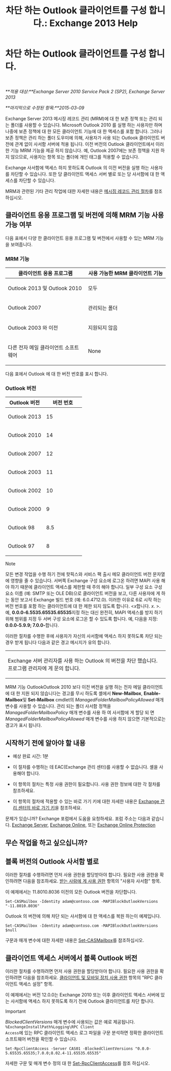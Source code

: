 ﻿---
title: '차단 하는 Outlook 클라이언트를 구성 합니다.: Exchange 2013 Help'
TOCTitle: 차단 하는 Outlook 클라이언트를 구성 합니다.
ms:assetid: 3a579c83-8bc7-4adc-a25c-8eb6eed7220c
ms:mtpsurl: https://technet.microsoft.com/ko-kr/library/Dd335207(v=EXCHG.150)
ms:contentKeyID: 51407689
ms.date: 05/22/2018
mtps_version: v=EXCHG.150
ms.translationtype: MT
---

# 차단 하는 Outlook 클라이언트를 구성 합니다.

 

_**적용 대상:**Exchange Server 2010 Service Pack 2 (SP2), Exchange Server 2013_

_**마지막으로 수정된 항목:**2015-03-09_

Exchange Server 2013 메시징 레코드 관리 (MRM)에 대 한 보존 정책 또는 관리 되는 폴더를 사용할 수 있습니다. Microsoft Outlook 2010 를 실행 하는 사용자만 하며 나중에 보존 정책에 대 한 모든 클라이언트 기능에 대 한 액세스를 포함 합니다. 그러나 보존 정책은 관리 하는 폴더 도우미에 의해, 사용자가 사용 되는 Outlook 클라이언트 버전에 관계 없이 사서함 서버에 적용 됩니다. 이전 버전의 Outlook 클라이언트에서 이러한 기능 MRM 기능을 제공 하지 않습니다. 예, Outlook 2007에는 보존 정책을 지원 하지 않으므로, 사용자는 항목 또는 폴더에 개인 태그를 적용할 수 없습니다.

Exchange 사서함에 액세스 하지 못하도록 Outlook 의 이전 버전을 실행 하는 사용자를 차단할 수 있습니다. 또한 당 클라이언트 액세스 서버 별로 또는 당 사서함에 대 한 액세스를 차단할 수 있습니다.

MRM과 관련된 기타 관리 작업에 대한 자세한 내용은 [메시징 레코드 관리 절차](messaging-records-management-procedures-exchange-2013-help.md)를 참조하십시오.

## 클라이언트 응용 프로그램 및 버전에 의해 MRM 기능 사용 가능 여부

다음 표에서 다양 한 클라이언트 응용 프로그램 및 버전에서 사용할 수 있는 MRM 기능을 보여줍니다.

### MRM 기능

<table>
<colgroup>
<col style="width: 50%" />
<col style="width: 50%" />
</colgroup>
<thead>
<tr class="header">
<th>클라이언트 응용 프로그램</th>
<th>사용 가능한 MRM 클라이언트 기능</th>
</tr>
</thead>
<tbody>
<tr class="odd">
<td><p>Outlook 2013 및 Outlook 2010</p></td>
<td><p>모두</p></td>
</tr>
<tr class="even">
<td><p>Outlook 2007</p></td>
<td><p>관리되는 폴더</p></td>
</tr>
<tr class="odd">
<td><p>Outlook 2003 와 이전</p></td>
<td><p>지원되지 않음</p></td>
</tr>
<tr class="even">
<td><p>다른 전자 메일 클라이언트 소프트웨어</p></td>
<td><p>None</p></td>
</tr>
</tbody>
</table>


다음 표에서 Outlook 에 대 한 버전 번호를 표시 합니다.

### Outlook 버전

<table>
<colgroup>
<col style="width: 50%" />
<col style="width: 50%" />
</colgroup>
<thead>
<tr class="header">
<th>Outlook 버전</th>
<th>버전 번호</th>
</tr>
</thead>
<tbody>
<tr class="odd">
<td><p>Outlook 2013</p></td>
<td><p>15</p></td>
</tr>
<tr class="even">
<td><p>Outlook 2010</p></td>
<td><p>14</p></td>
</tr>
<tr class="odd">
<td><p>Outlook 2007</p></td>
<td><p>12</p></td>
</tr>
<tr class="even">
<td><p>Outlook 2003</p></td>
<td><p>11</p></td>
</tr>
<tr class="odd">
<td><p>Outlook 2002</p></td>
<td><p>10</p></td>
</tr>
<tr class="even">
<td><p>Outlook 2000</p></td>
<td><p>9</p></td>
</tr>
<tr class="odd">
<td><p>Outlook 98</p></td>
<td><p>8.5</p></td>
</tr>
<tr class="even">
<td><p>Outlook 97</p></td>
<td><p>8</p></td>
</tr>
</tbody>
</table>



> [!NOTE]
> 모든 변경 작업을 수행 하기 전에 핫픽스와 서비스 팩 출시 메모 클라이언트 버전 문자열에 영향을 줄 수 있습니다. 서버쪽 Exchange 구성 요소에 로그온 하려면 MAPI 사용 해야 하기 때문에 클라이언트 액세스를 제한할 때 주의 해야 합니다. 일부 구성 요소 구성 요소 이름 (예: SMTP 또는 OLE DB)으로 클라이언트 버전을 보고, 다른 사용자에 게 하는 동안 보고서 Exchange 빌드 번호 (예: 6.0.4712.0). 이러한 이유로 6로 시작 하는 버전 번호를 포함 하는 클라이언트에 대 한 제한 되지 않도록 합니다. &lt;<EM>x</EM>합니다. <EM>x</EM>. &gt;. 예, <STRONG>0.0.0-6.5535.65535.65535</STRONG>지정 하는 대신 완전히, MAPI 액세스를 방지 하기 위해 범위를 지정 두 서버 구성 요소에 로그온 할 수 있도록 합니다. 예, 다음을 지정: <STRONG>0.0.0-5.9.9; 7.0.0-</STRONG>합니다.



이러한 절차를 수행한 후에 사용자가 자신의 사서함에 액세스 하지 못하도록 차단 되는 경우 받게 됩니다 다음과 같은 경고 메시지가 유의 합니다.


<table>
<colgroup>
<col style="width: 100%" />
</colgroup>
<tbody>
<tr class="odd">
<td><p>Exchange 서버 관리자를 사용 하는 Outlook 의 버전을 차단 했습니다. 프로그램 관리자에 게 문의 합니다.</p></td>
</tr>
</tbody>
</table>


MRM 기능 OutlookOutlook 2010 보다 이전 버전을 실행 하는 전자 메일 클라이언트에 대 한 지원 되지 않습니다는 경고를 무시 하도록 셸에서 **New-Mailbox**, **Enable-Mailbox**및 **Set-Mailbox** cmdlet의 *ManagedFolderMailboxPolicyAllowed* 매개 변수를 사용할 수 있습니다. 관리 되는 폴더 사서함 정책을 *ManagedFolderMailboxPolicy* 매개 변수를 사용 하 여 사서함에 게 할당 되 면 *ManagedFolderMailboxPolicyAllowed* 매개 변수를 사용 하지 않으면 기본적으로는 경고가 표시 됩니다.

## 시작하기 전에 알아야 할 내용

  - 예상 완료 시간: 1분

  - 이 절차를 수행하는 데 EAC(Exchange 관리 센터)를 사용할 수 없습니다. 셸을 사용해야 합니다.

  - 이 항목의 절차는 특정 사용 권한이 필요합니다. 사용 권한 정보에 대한 각 절차를 참조하세요.

  - 이 항목의 절차에 적용할 수 있는 바로 가기 키에 대한 자세한 내용은 [Exchange 관리 센터의 바로 가기 키](keyboard-shortcuts-in-the-exchange-admin-center-exchange-online-protection-help.md)을 참조하세요.

문제가 있습니까? Exchange 포럼에서 도움을 요청하세요. 포럼 주소는 다음과 같습니다. [Exchange Server](https://go.microsoft.com/fwlink/p/?linkid=60612), [Exchange Online](https://go.microsoft.com/fwlink/p/?linkid=267542), 또는 [Exchange Online Protection](https://go.microsoft.com/fwlink/p/?linkid=285351)

## 무슨 작업을 하고 싶으십니까?

## 블록 버전의 Outlook 사서함 별로

이러한 절차를 수행하려면 먼저 사용 권한을 할당받아야 합니다. 필요한 사용 권한을 확인하려면 다음을 참조하세요. [받는 사람에 게 사용 권한](recipients-permissions-exchange-2013-help.md) 항목의 "사용자 사서함" 항목.

이 예제에서는 11.8010.8036 이전의 모든 Outlook 버전을 차단합니다.

    Set-CASMailbox -Identity adam@contoso.com -MAPIBlockOutlookVersions "-11.8010.8036"

Outlook 의 버전에 의해 차단 되는 사서함에 대 한 액세스를 복원 하는이 예제입니다.

    Set-CASMailbox -Identity adam@contoso.com -MAPIBlockOutlookVersions $null

구문과 매개 변수에 대한 자세한 내용은 [Set-CASMailbox](https://technet.microsoft.com/ko-kr/library/bb125264\(v=exchg.150\))를 참조하십시오.

## 클라이언트 액세스 서버에서 블록 Outlook 버전

이러한 절차를 수행하려면 먼저 사용 권한을 할당받아야 합니다. 필요한 사용 권한을 확인하려면 다음을 참조하세요. [클라이언트 및 모바일 장치 사용 권한](clients-and-mobile-devices-permissions-exchange-2013-help.md) 항목의 "RPC 클라이언트 액세스 설정" 항목.

이 예제에서는 버전 12.0.0는 Exchange 2010 또는 이후 클라이언트 액세스 서버에 있는 사서함에 액세스 하지 못하도록 하기 전에 Outlook 클라이언트를 차단 합니다.


> [!IMPORTANT]
> <EM>BlockedClientVersions</EM> 매개 변수에 사용되는 값은 예로 제공됩니다. <CODE>%ExchangeInstallPath%Logging\RPC Client Access</CODE>에 있는 RPC 클라이언트 액세스 로그 파일을 구문 분석하면 정확한 클라이언트 소프트웨어 버전을 확인할 수 있습니다.



    Set-RpcClientAccess -Server CAS01 -BlockedClientVersions "0.0.0-5.65535.65535;7.0.0;8.02.4-11.65535.65535"

자세한 구문 및 매개 변수 정의 대 한 [Set-RpcClientAccess](https://technet.microsoft.com/ko-kr/library/dd351072\(v=exchg.150\))를 참조 하십시오.

